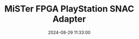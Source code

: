 ---
layout: post
title: MiSTer FPGA PlayStation SNAC Adapter
summary: 
date: '2024-08-29 11:33:00'
#tags: [Controllers, MiSTer FPGA]
tags: [MiSTer FPGA]
---